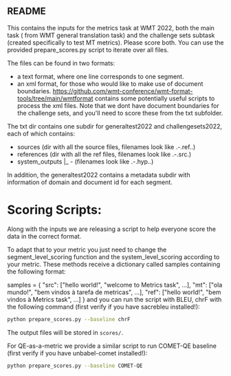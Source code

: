## README

This contains the inputs for the metrics task at WMT 2022, both the main task ( from WMT general translation task) and the challenge sets subtask (created specifically to test MT metrics). Please score both. You can use the provided prepare_scores.py script to iterate over all files. 

The files can be found in two formats:
- a text format, where one line corresponds to one segment.  
- an xml format, for those who would like to make use of document boundaries.  https://github.com/wmt-conference/wmt-format-tools/tree/main/wmtformat contains some potentially useful scripts to process the xml files. Note that we dont have document boundaries for the challenge sets, and you'll need to score these from the txt subfolder.

The txt dir contains one subdir for generaltest2022 and challengesets2022, each of which contains:
- sources (dir with all the source files, filenames look like <testsetname>.<src>-<tgt>.ref.<refid>.<tgt>)
- references (dir with all the ref files, filenames look like <testsetname>.<src>-<tgt>.src.<src>)
- system_outputs
   |_ <src>-<tgt> (filenames look like  <testsetname>.<src>-<tgt>.hyp.<systemid>.<tgt>) 
   
In addition, the generaltest2022 contains a metadata subdir with information of domain and document id for each segment.


# Scoring Scripts:

Along with the inputs we are releasing a script to help everyone score the data in the correct format.

To adapt that to your metric you just need to change the segment_level_scoring function and the system_level_scoring according to your metric. These methods receive a dictionary called samples containing the following format:

samples = {
    "src": ["hello world!", "welcome to Metrics task", ...],
    "mt": ["ola mundo!", "bem vindos à tarefa de metricas", ...],
    "ref": ["hello world!", "bem vindos à Metrics task", ...]
}
and you can run the script with BLEU, chrF with the following command (first verify if you have sacrebleu installed!):

```bash
python prepare_scores.py --baseline chrF
```

The output files will be stored in `scores/`.

For QE-as-a-metric we provide a similar script to run COMET-QE baseline (first verify if you have unbabel-comet installed!):

```bash
python prepare_scores.py --baseline COMET-QE
```
